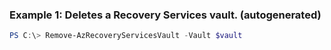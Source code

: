 ### Example 1: Deletes a Recovery Services vault. (autogenerated)
```powershell
PS C:\> Remove-AzRecoveryServicesVault -Vault $vault
```

